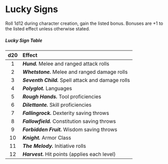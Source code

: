 # Lucky Signs

Roll 1d12 during character creation, gain the listed bonus. Bonuses are +1 to the listed effect unless otherwise stated.

##### Lucky Sign Table

| d20 | Effect                                                      |
|:---:|:------------------------------------------------------------|
|  1  | _**Hund.**_             Melee and ranged attack rolls       |
|  2  | _**Whetstone.**_        Melee and ranged damage rolls       |
|  3  | _**Seventh Child.**_    Spell attack and damage rolls       |
|  4  | _**Polyglot.**_         Languages                           |
|  5  | _**Rough Hands.**_      Tool proficiencies                  |
|  6  | _**Dilettante.**_       Skill proficiencies                 |
|  7  | _**Fallingrock.**_      Dexterity saving throws             |
|  8  | _**Fallowfield.**_      Constitution saving throws          |
|  9  | _**Forbidden Fruit.**_  Wisdom saving throws                |
| 10  | _**Knight.**_           Armor Class                         |
| 11  | _**The Melody.**_       Initiative rolls                    |
| 12  | _**Harvest.**_          Hit points (applies each level)     |